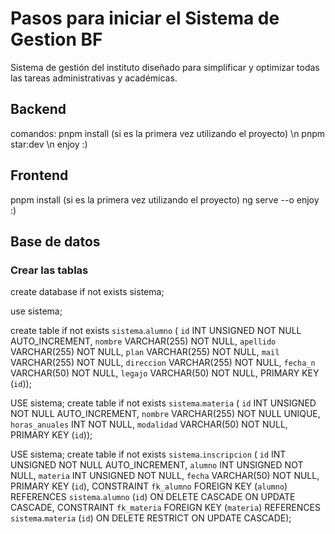 # Pasos para iniciar el  Sistema de Gestion BF
Sistema de gestión del instituto diseñado para simplificar y optimizar todas las tareas administrativas y académicas. 

## Backend

comandos: 
pnpm install (si es la primera vez utilizando el proyecto) \n
pnpm star:dev \n
enjoy :)

## Frontend
pnpm install (si es la primera vez utilizando el proyecto)
ng serve --o 
enjoy :)

## Base de datos

### Crear las tablas
create database if not exists sistema;

use sistema;

create table if not exists `sistema`.`alumno` (
  `id` INT UNSIGNED NOT NULL AUTO_INCREMENT,
  `nombre` VARCHAR(255) NOT NULL,
  `apellido` VARCHAR(255) NOT NULL,
  `plan` VARCHAR(255) NOT NULL,
  `mail` VARCHAR(255) NOT NULL,
  `direccion` VARCHAR(255) NOT NULL,
  `fecha_n` VARCHAR(50) NOT NULL,
  `legajo` VARCHAR(50) NOT NULL,
  PRIMARY KEY (`id`));

USE sistema;
create table if not exists `sistema`.`materia` (
  `id` INT UNSIGNED NOT NULL AUTO_INCREMENT,
  `nombre` VARCHAR(255) NOT NULL UNIQUE,
  `horas_anuales` INT NOT NULL,
  `modalidad` VARCHAR(50) NOT NULL,
  PRIMARY KEY (`id`));

USE sistema;
create table if not exists `sistema`.`inscripcion` (
  `id` INT UNSIGNED NOT NULL AUTO_INCREMENT,
  `alumno` INT UNSIGNED NOT NULL,
  `materia` INT UNSIGNED NOT NULL,
  `fecha` VARCHAR(50) NOT NULL,
  PRIMARY KEY (`id`),
  CONSTRAINT `fk_alumno`
    FOREIGN KEY (`alumno`)
    REFERENCES `sistema`.`alumno` (`id`)
    ON DELETE CASCADE
    ON UPDATE CASCADE,
  CONSTRAINT `fk_materia`
    FOREIGN KEY (`materia`)
    REFERENCES `sistema`.`materia` (`id`)
    ON DELETE RESTRICT
    ON UPDATE CASCADE);

